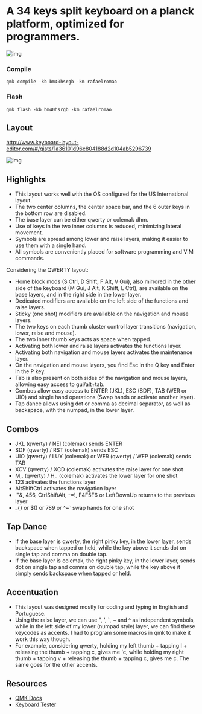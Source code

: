 # A 34 keys split keyboard on a planck platform, optimized for programmers.

![img](https://i.imgur.com/odzZLMc.jpg)

### Compile

`qmk compile -kb bm40hsrgb -km rafaelromao`

### Flash

`qmk flash -kb bm40hsrgb -km rafaelromao`

## Layout

http://www.keyboard-layout-editor.com/#/gists/1a36101d96c804188d2d104ab5296739

![img](https://i.imgur.com/a6KH4yh.png)

## Highlights

- This layout works well with the OS configured for the US International layout.
- The two center columns, the center space bar, and the 6 outer keys in the bottom row are disabled.
- The base layer can be either qwerty or colemak dhm.
- Use of keys in the two inner columns is reduced, minimizing lateral movement.
- Symbols are spread among lower and raise layers, making it easier to use them with a single hand.
- All symbols are conveniently placed for software programming and VIM commands.

Considering the QWERTY layout:
- Home block mods (S Ctrl, D Shift, F Alt, V Gui), also mirrored in the other side of the keyboard (M Gui, J Alt, K Shift, L Ctrl), are available on the base layers, and in the right side in the lower layer.
- Dedicated modifiers are available on the left side of the functions and raise layers.
- Sticky (one shot) modifiers are available on the navigation and mouse layers.
- The two keys on each thumb cluster control layer transitions (navigation, lower, raise and mouse).
- The two inner thumb keys acts as space when tapped.
- Activating both lower and raise layers activates the functions layer.
- Activating both navigation and mouse layers activates the maintenance layer.
- On the navigation and mouse layers, you find Esc in the Q key and Enter in the P key.
- Tab is also present on both sides of the navigation and mouse layers, allowing easy access to gui/alt+tab.
- Combos allow easy access to ENTER (JKL), ESC (SDF), TAB (WER or UIO) and single hand operations (Swap hands or activate another layer).
- Tap dance allows using dot or comma as decimal separator, as well as backspace, with the numpad, in the lower layer.

## Combos

- JKL (qwerty) / NEI (colemak) sends ENTER
- SDF (qwerty) / RST (colemak) sends ESC
- UIO (qwerty) / LUY (colemak) or WER (qwerty) / WFP (colemak) sends TAB
- XCV (qwerty) / XCD (colemak) activates the raise layer for one shot
- M,. (qwerty) / H,. (colemak) activates the lower layer for one shot
- 123 activates the functions layer
- AltShiftCtrl activates the navigation layer
- '"&, 456, CtrlShiftAlt, -=!, F4F5F6 or LeftDownUp returns to the previous layer
- _{} or $() or 789 or ^~` swap hands for one shot

## Tap Dance

- If the base layer is qwerty, the right pinky key, in the lower layer, sends backspace when tapped or held, while the key above it sends dot on single tap and comma on double tap.
- If the base layer is colemak, the right pinky key, in the lower layer, sends dot on single tap and comma on double tap, while the key above it simply sends backspace when tapped or held.

## Accentuation

- This layout was designed mostly for coding and typing in English and Portuguese.
- Using the raise layer, we can use ", ', `, ~ and ^ as independent symbols, while in the left side of my lower (numpad style) layer, we can find these keycodes as accents. I had to program some macros in qmk to make it work this way though.
- For example, considering qwerty, holding my left thumb + tapping l + releasing the thumb + tapping c, gives me 'c, while holding my right thumb + tapping v + releasing the thumb + tapping c, gives me ç. The same goes for the other accents.

## Resources

- [QMK Docs](https://docs.qmk.fm)
- [Keyboard Tester](https://config.qmk.fm/#/test)
